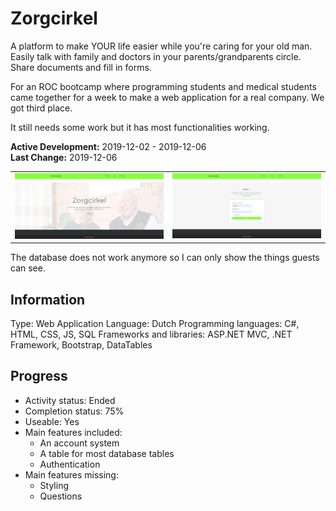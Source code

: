 # Zorgcirkel
A platform to make YOUR life easier while you're caring for your old man. Easily talk with family and doctors in your parents/grandparents circle. Share documents and fill in forms.

For an ROC bootcamp where programming students and medical students came together for a week to make a web application for a real company. We got third place.

It still needs some work but it has most functionalities working.

**Active Development:** 2019-12-02 - 2019-12-06<br>
**Last Change:** 2019-12-06<br>

| | |
| :---: | :---: |
| ![](/Screenshots/1-Home.png) | ![](/Screenshots/2-Log_In.png) |

The database does not work anymore so I can only show the things guests can see.

## Information
Type: Web Application
Language: Dutch
Programming languages: C#, HTML, CSS, JS, SQL
Frameworks and libraries: ASP.NET MVC, .NET Framework, Bootstrap, DataTables

## Progress
- Activity status: Ended
- Completion status: 75%
- Useable: Yes
- Main features included: 
	- An account system
	- A table for most database tables
	- Authentication
- Main features missing: 
	- Styling
	- Questions
